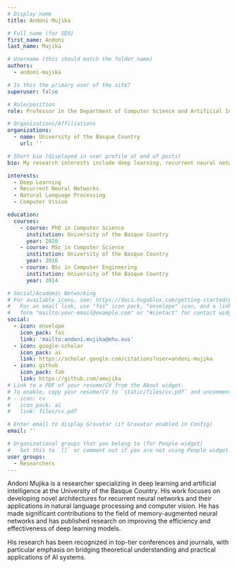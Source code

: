 ```yaml
---
# Display name
title: Andoni Mujika

# Full name (for SEO)
first_name: Andoni
last_name: Mujika

# Username (this should match the folder name)
authors:
  - andoni-mujika

# Is this the primary user of the site?
superuser: false

# Role/position
role: Professor in the Department of Computer Science and Artificial Intelligence

# Organizations/Affiliations
organizations:
  - name: University of the Basque Country
    url: ''

# Short bio (displayed in user profile at end of posts)
bio: My research interests include deep learning, recurrent neural networks, and artificial intelligence applications.

interests:
  - Deep Learning
  - Recurrent Neural Networks
  - Natural Language Processing
  - Computer Vision

education:
  courses:
    - course: PhD in Computer Science
      institution: University of the Basque Country
      year: 2020
    - course: MSc in Computer Science
      institution: University of the Basque Country
      year: 2016
    - course: BSc in Computer Engineering
      institution: University of the Basque Country
      year: 2014

# Social/Academic Networking
# For available icons, see: https://docs.hugoblox.com/getting-started/page-builder/#icons
#   For an email link, use "fas" icon pack, "envelope" icon, and a link in the
#   form "mailto:your-email@example.com" or "#contact" for contact widget.
social:
  - icon: envelope
    icon_pack: fas
    link: 'mailto:andoni.mujika@ehu.eus'
  - icon: google-scholar
    icon_pack: ai
    link: https://scholar.google.com/citations?user=andoni-mujika
  - icon: github
    icon_pack: fab
    link: https://github.com/amujika
# Link to a PDF of your resume/CV from the About widget.
# To enable, copy your resume/CV to `static/files/cv.pdf` and uncomment the lines below.
# - icon: cv
#   icon_pack: ai
#   link: files/cv.pdf

# Enter email to display Gravatar (if Gravatar enabled in Config)
email: ''

# Organizational groups that you belong to (for People widget)
#   Set this to `[]` or comment out if you are not using People widget.
user_groups:
  - Researchers
---
```


Andoni Mujika is a researcher specializing in deep learning and artificial intelligence at the University of the Basque Country. His work focuses on developing novel architectures for recurrent neural networks and their applications in natural language processing and computer vision. He has made significant contributions to the field of memory-augmented neural networks and has published research on improving the efficiency and effectiveness of deep learning models.

His research has been recognized in top-tier conferences and journals, with particular emphasis on bridging theoretical understanding and practical applications of AI systems.
